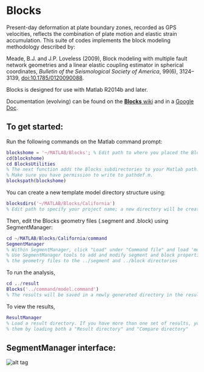 Blocks
======

Present-day deformation at plate boundary zones, recorded as GPS velocities, reflects the combination of plate motion and elastic strain accumulation. This suite of codes implements the block modeling methodology described by:

Meade, B.J. and J.P. Loveless (2009), Block modeling with multiple fault network geometries and a linear elastic coupling estimator in spherical coordinates, *Bulletin of the Seismological Society of America*, 99(6), 3124–3139, [doi:10.1785/0120090088](https://dx.doi.org/10.1785/0120090088).

Blocks is designed for use with Matlab R2014b and later. 

Documentation (evolving) can be found on the [**Blocks** wiki](https://github.com/brendanjmeade/Blocks/wiki) and in a [Google Doc](https://docs.google.com/document/d/1AJheJrVqPX4yj2hbgysC-H2RkdkfkxvNJQIza1b3u34/edit?usp=sharing).

To get started: 
---------------
Run the following commands on the Matlab command prompt:

```matlab
blockshome = '~/MATLAB/Blocks'; % Edit path to where you placed the Blocks directory
cd(blockshome) 
cd BlocksUtilities
% The next function adds the Blocks subdirectories to your Matlab path. 
% Make sure you have permission to write to pathdef.m.
blockspath(blockshome) 
```

You can create a new template model directory structure using:
```matlab
blocksdirs('~/MATLAB/Blocks/California') 
% Edit path to specify your project name; a new directory will be created if it doesn't exist
```

Then, edit the Blocks geometry files (.segment and .block) using SegmentManager:
```matlab
cd ~/MATLAB/Blocks/California/command
SegmentManager
% Within SegmentManager, click "Load" under "Command file" and load 'model.command'. 
% Use SegmentManager tools to add and modify segment and block properties, saving 
% the geometry files to the ../segment and ../block directories
```

To run the analysis,
```matlab
cd ../result
Blocks('../command/model.command')
% The results will be saved in a newly generated directory in the result directory
```

To view the results,
```matlab
ResultManager
% Load a result directory. If you have more than one set of results, you can compare
% them by loading both a "Result directory" and "Compare directory"
```

SegmentManager interface:
-------------------------
![alt tag](https://cloud.githubusercontent.com/assets/4225359/9386297/d46874ca-4728-11e5-9deb-48899bd91770.png)
